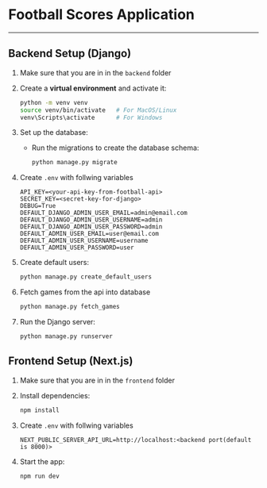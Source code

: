 # Football Scores Application

---

## **Backend Setup (Django)**

1. Make sure that you are in in the `backend` folder

1. Create a **virtual environment** and activate it:

   ```sh
   python -m venv venv
   source venv/bin/activate   # For MacOS/Linux
   venv\Scripts\activate      # For Windows
   ```

1. Set up the database:

   - Run the migrations to create the database schema:
     ```sh
     python manage.py migrate
     ```

1. Create `.env` with follwing variables

   ```env
   API_KEY=<your-api-key-from-football-api>
   SECRET_KEY=<secret-key-for-django>
   DEBUG=True
   DEFAULT_DJANGO_ADMIN_USER_EMAIL=admin@email.com
   DEFAULT_DJANGO_ADMIN_USER_USERNAME=admin
   DEFAULT_DJANGO_ADMIN_USER_PASSWORD=admin
   DEFAULT_ADMIN_USER_EMAIL=user@email.com
   DEFAULT_ADMIN_USER_USERNAME=username
   DEFAULT_ADMIN_USER_PASSWORD=user
   ```

1. Create default users:

   ```sh
   python manage.py create_default_users
   ```

1. Fetch games from the api into database

   ```sh
   python manage.py fetch_games
   ```

1. Run the Django server:
   ```sh
   python manage.py runserver
   ```

## **Frontend Setup (Next.js)**

1. Make sure that you are in in the `frontend` folder

1. Install dependencies:

   ```sh
   npm install
   ```

1. Create `.env` with follwing variables

   ```env
   NEXT_PUBLIC_SERVER_API_URL=http://localhost:<backend port(default is 8000)>
   ```

1. Start the app:

   ```sh
   npm run dev
   ```
